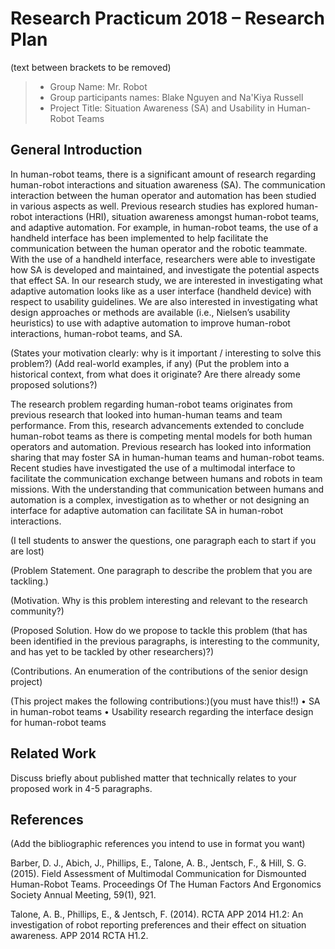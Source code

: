 # Research Practicum 2018 – Research Plan
(text between brackets to be removed)

> * Group Name: Mr. Robot
> * Group participants names: Blake Nguyen and Na'Kiya Russell
> * Project Title: Situation Awareness (SA) and Usability in Human-Robot Teams

## General Introduction
In human-robot teams, there is a significant amount of research regarding human-robot interactions and situation awareness (SA). The communication interaction between the human operator and automation has been studied in various aspects as well. Previous research studies has explored human-robot interactions (HRI), situation awareness amongst human-robot teams, and adaptive automation. For example, in human-robot teams, the use of a handheld interface has been implemented to help facilitate the communication between the human operator and the robotic teammate. With the use of a handheld interface, researchers were able to investigate how SA is developed and maintained, and investigate the potential aspects that effect SA. In our research study, we are interested in investigating what adaptive automation looks like as a user interface (handheld device) with respect to usability guidelines. We are also interested in investigating what design approaches or methods are available (i.e., Nielsen’s usability heuristics) to use with adaptive automation to improve human-robot interactions, human-robot teams, and SA.

(States your motivation clearly: why is it important / interesting to solve this problem?)
(Add real-world examples, if any)
(Put the problem into a historical context, from what does it originate? Are there already some proposed solutions?)

The research problem regarding human-robot teams originates from previous research that looked into human-human teams and team performance. From this, research advancements extended to conclude human-robot teams as there is competing mental models for both human operators and automation. Previous research has looked into information sharing that may foster SA in human-human teams and human-robot teams. Recent studies have investigated the use of a multimodal interface to facilitate the communication exchange between humans and robots in team missions. With the understanding that communication between humans and automation is a complex, investigation as to whether or not designing an interface for adaptive automation can facilitate SA in human-robot interactions. 

(I tell students to answer the questions, one paragraph each to start if you are lost)

(Problem Statement. One paragraph to describe the problem that you are tackling.)

(Motivation. Why is this problem interesting and relevant to the research community?)

(Proposed Solution. How do we propose to tackle this problem (that has been identified in the previous paragraphs, is interesting to the community, and has yet to be tackled by other researchers)?)

(Contributions. An enumeration of the contributions of the senior design project)

(This project makes the following contributions:)(you must have this!!)
•	SA in human-robot teams
•	Usability research regarding the interface design for human-robot teams


## Related Work

Discuss briefly about published matter that technically relates to your proposed work in 4-5 paragraphs.




## References

(Add the bibliographic references you intend to use in format you want)

Barber, D. J., Abich, J., Phillips, E., Talone, A. B., Jentsch, F., & Hill, S. G. (2015). Field Assessment of Multimodal Communication for Dismounted Human-Robot Teams. Proceedings Of The Human Factors And Ergonomics Society Annual Meeting, 59(1), 921. 

Talone, A. B., Phillips, E., & Jentsch, F. (2014). RCTA APP 2014 H1.2: An investigation of robot reporting preferences and their effect on situation awareness. APP 2014 RCTA H1.2.
